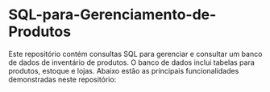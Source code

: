 # SQL-para-Gerenciamento-de-Produtos
Este repositório contém consultas SQL para gerenciar e consultar um banco de dados de inventário de produtos. O banco de dados inclui tabelas para produtos, estoque e lojas. Abaixo estão as principais funcionalidades demonstradas neste repositório:

